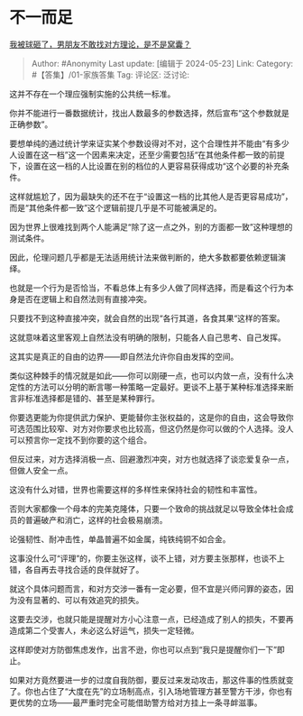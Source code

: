 # 不一而足
[我被球砸了，男朋友不敢找对方理论，是不是窝囊？](https://www.zhihu.com/question/654214301/answer/3506978108)

> Author: #Anonymity
> Last update: [编辑于 2024-05-23]
> Link:
> Category: #【答集】/01-家族答集 
> Tag: 
> 评论区:
> 泛讨论:

这并不存在一个理应强制实施的公共统一标准。

你并不能进行一番数据统计，找出人数最多的参数选择，然后宣布“这个参数就是正确参数”。

要想单纯的通过统计学来证实某个参数设得对不对，这个合理性并不能由“有多少人设置在这一档”这一个因素来决定，还至少需要包括“在其他条件都一致的前提下，设置在这一档的人比设置在别的档位的人更容易获得成功“这个必要的补充条件。

这样就尴尬了，因为最缺失的还不在于“设置这一档的比其他人是否更容易成功”，而是“其他条件都一致”这个逻辑前提几乎是不可能被满足的。

因为世界上很难找到两个人能满足“除了这一点之外，别的方面都一致”这种理想的测试条件。

因此，伦理问题几乎都是无法适用统计法来做判断的，绝大多数都要依赖逻辑演绎。

也就是一个行为是否恰当，不看总体上有多少人做了同样选择，而是看这个行为本身是否在逻辑上和自然法则有直接冲突。

只要找不到这种直接冲突，就会自然的出现“各行其道，各食其果“这样的答案。

这就意味着这里客观上自然法没有明确的限制，只能各人自己思考、自己发挥。

这其实是真正的自由的边界——即自然法允许你自由发挥的空间。

类似这种棘手的情况就是如此——你可以刚硬一点，也可以内敛一点，没有什么决定性的方法可以分明的断言哪一种策略一定最好。更谈不上基于某种标准选择来断言非标准选择都是错的、甚至是某种罪行。

你要选更能为你提供武力保护、更能替你主张权益的，这是你的自由，这会导致你可选范围比较窄、对方对你要求也比较高，但这仍然是你可以做的个人选择。没人可以预言你一定找不到你要的这个组合。

但反过来，对方选择消极一点、回避激烈冲突，对方也就选择了谈恋爱复杂一点，但做人安全一点。

这没有什么对错，世界也需要这样的多样性来保持社会的韧性和丰富性。

否则大家都像一个母本的完美克隆体，只要一个致命的挑战就足以导致全体社会成员的普遍破产和消亡，这样的社会极易崩溃。

论强韧性、耐冲击性，单晶普遍不如金属，纯铁纯铜不如合金。

这事没什么可“评理”的，你要主张这样，谈不上错，对方要主张那样，也谈不上错，各自再去寻找合适的良伴就好了。

就这个具体问题而言，和对方交涉一番有一定必要，但不宜是兴师问罪的姿态，因为没有显著的、可以有效追究的损失。

这要去交涉，也就只能是提醒对方小心注意一点，已经造成了别人的损失，不要再造成第二个受害人，未必这么好运气，损失一定轻微。

这样即使对方防御焦虑发作，出言不逊，你也可以点到“我只是提醒你们一下”即止。

如果对方竟然要进一步的过度自我防御，要反过来发动攻击，那这件事的性质就变了。你也占住了“大度在先”的立场制高点，引入场地管理方甚至警方干涉，你也有更优势的立场——最严重时完全可能借助警方给对方挂上一条寻衅滋事。